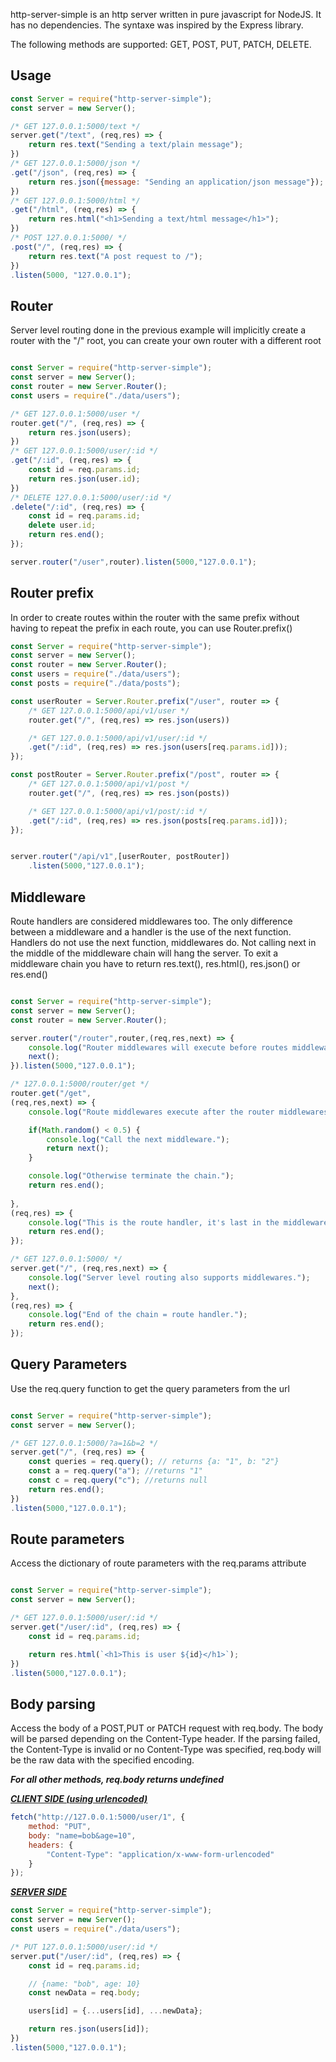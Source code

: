 http-server-simple is an http server written in pure javascript for NodeJS. It has no dependencies. The syntaxe was inspired by the Express library.

The following methods are supported: GET, POST, PUT, PATCH, DELETE.

## Usage

```javascript
const Server = require("http-server-simple");
const server = new Server();

/* GET 127.0.0.1:5000/text */
server.get("/text", (req,res) => {
    return res.text("Sending a text/plain message");
})
/* GET 127.0.0.1:5000/json */
.get("/json", (req,res) => {
    return res.json({message: "Sending an application/json message"});
})
/* GET 127.0.0.1:5000/html */
.get("/html", (req,res) => {
    return res.html("<h1>Sending a text/html message</h1>");
})
/* POST 127.0.0.1:5000/ */
.post("/", (req,res) => {
    return res.text("A post request to /");
})
.listen(5000, "127.0.0.1");

```

## Router

Server level routing done in the previous example will implicitly create a router with the "/" root, you can create your own router with a different root

```javascript

const Server = require("http-server-simple");
const server = new Server();
const router = new Server.Router();
const users = require("./data/users");

/* GET 127.0.0.1:5000/user */
router.get("/", (req,res) => {
    return res.json(users);
})
/* GET 127.0.0.1:5000/user/:id */
.get("/:id", (req,res) => {
    const id = req.params.id;
    return res.json(user.id);
})
/* DELETE 127.0.0.1:5000/user/:id */
.delete("/:id", (req,res) => {
    const id = req.params.id;
    delete user.id;
    return res.end();
});

server.router("/user",router).listen(5000,"127.0.0.1");

```

## Router prefix

In order to create routes within the router with the same prefix without having to repeat the prefix in each route, you can use Router.prefix()

```javascript
const Server = require("http-server-simple");
const server = new Server();
const router = new Server.Router();
const users = require("./data/users");
const posts = require("./data/posts");

const userRouter = Server.Router.prefix("/user", router => {
    /* GET 127.0.0.1:5000/api/v1/user */
    router.get("/", (req,res) => res.json(users))

    /* GET 127.0.0.1:5000/api/v1/user/:id */
    .get("/:id", (req,res) => res.json(users[req.params.id]));
});

const postRouter = Server.Router.prefix("/post", router => {
    /* GET 127.0.0.1:5000/api/v1/post */
    router.get("/", (req,res) => res.json(posts))

    /* GET 127.0.0.1:5000/api/v1/post/:id */
    .get("/:id", (req,res) => res.json(posts[req.params.id]));
});


server.router("/api/v1",[userRouter, postRouter])
    .listen(5000,"127.0.0.1");

```

## Middleware

Route handlers are considered middlewares too. The only difference between a middleware and a handler is the use of the next function. Handlers do not use the next function, middlewares do. Not calling next in the middle of the middleware chain will hang the server. To exit a middleware chain you have to return res.text(), res.html(), res.json() or res.end()

```javascript 

const Server = require("http-server-simple");
const server = new Server();
const router = new Server.Router();

server.router("/router",router,(req,res,next) => {
    console.log("Router middlewares will execute before routes middlewares.");
    next();
}).listen(5000,"127.0.0.1");

/* 127.0.0.1:5000/router/get */
router.get("/get",
(req,res,next) => {
    console.log("Route middlewares execute after the router middlewares.");

    if(Math.random() < 0.5) {
        console.log("Call the next middleware.");
        return next();
    } 

    console.log("Otherwise terminate the chain.");
    return res.end();
    
},
(req,res) => {
    console.log("This is the route handler, it's last in the middleware chain and doesn't use the next function.");
    return res.end();
});

/* GET 127.0.0.1:5000/ */
server.get("/", (req,res,next) => {
    console.log("Server level routing also supports middlewares.");
    next();
},
(req,res) => {
    console.log("End of the chain = route handler.");
    return res.end();
});

```

## Query Parameters

Use the req.query function to get the query parameters from the url

```javascript

const Server = require("http-server-simple");
const server = new Server();

/* GET 127.0.0.1:5000/?a=1&b=2 */
server.get("/", (req,res) => {
    const queries = req.query(); // returns {a: "1", b: "2"}
    const a = req.query("a"); //returns "1"
    const c = req.query("c"); //returns null
    return res.end();
})
.listen(5000,"127.0.0.1");

```

## Route parameters

Access the dictionary of route parameters with the req.params attribute

```javascript

const Server = require("http-server-simple");
const server = new Server();

/* GET 127.0.0.1:5000/user/:id */
server.get("/user/:id", (req,res) => {
    const id = req.params.id;

    return res.html(`<h1>This is user ${id}</h1>`);
})
.listen(5000,"127.0.0.1");

```

## Body parsing

Access the body of a POST,PUT or PATCH request with req.body. The body will be parsed depending on the Content-Type header. If the parsing failed, the Content-Type is invalid or no Content-Type was specified, req.body will be the raw data with the specified encoding.

<em>**For all other methods, req.body returns undefined**</em>

<span style="text-decoration: underline">***CLIENT SIDE (using urlencoded)*** </span>

```javascript
fetch("http://127.0.0.1:5000/user/1", {
    method: "PUT",
    body: "name=bob&age=10",
    headers: {
        "Content-Type": "application/x-www-form-urlencoded"
    }
});

```

<span style="text-decoration: underline">***SERVER SIDE***</span>

```javascript
const Server = require("http-server-simple");
const server = new Server();
const users = require("./data/users");

/* PUT 127.0.0.1:5000/user/:id */
server.put("/user/:id", (req,res) => {
    const id = req.params.id;

    // {name: "bob", age: 10}
    const newData = req.body;

    users[id] = {...users[id], ...newData};

    return res.json(users[id]);
})
.listen(5000,"127.0.0.1");
```




